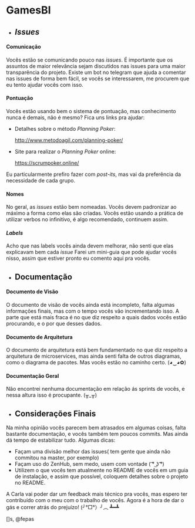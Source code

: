# GamesBI

- ## *Issues*

#### **Comunicação**

Vocẽs estão se comunicando pouco nas *issues*. É importante que os assuntos de maior relevância sejam discutidos nas issues para uma maior transparência do projeto. Existe um bot no telegram que ajuda a comentar nas issues de forma bem fácil, se vocês se interessarem, me procurem que eu tento ajudar vocês com isso.

#### **Pontuação**

Vocês estão usando bem o sistema de pontuação, mas conhecimento nunca é demais, não é mesmo? Fica uns links pra ajudar:

- Detalhes sobre o método *Planning Poker*:

    http://www.metodoagil.com/planning-poker/

- Site para realizar o *Planning Poker* online:

    https://scrumpoker.online/

Eu particularmente prefiro fazer com *post-its*, mas vai da preferência da necessidade de cada grupo.

#### **Nomes**

No geral, as *issues* estão bem nomeadas. Vocês devem padronizar ao máximo a forma como elas são criadas. Vocês estão usando a prática de utilizar verbos no infinitivo, é algo recomendado, continuem assim.

#### ***Labels***

Acho que nas labels vocês ainda devem melhorar, não senti que elas explicavam bem cada *issue*
Farei um mini-guia que pode ajudar vocês nisso, assim que estiver pronto eu comento aqui pra vocês.

- ## Documentação


#### **Documento de Visão**

O documento de visão de vocês ainda está incompleto, falta algumas informações finais, mas com o tempo vocês vão incrementando isso. A parte que está mais fraca é no que diz respeito a quais dados vocês estão procurando, e o por que desses dados.

#### **Documento de Arquitetura**

O documento de arquitetura está bem fundamentado no que diz respeito a arquitetura de microservices, mas ainda senti falta de outros diagramas, como o diagrama de pacotes. Mas vocês estão no caminho certo. (◕‿◕✿)

#### **Documentação Geral**

Não encontrei nenhuma documentação em relação ás sprints de vocês, e nessa altura isso é procupante. (╥_╥) 


- ## Considerações Finais

Na minha opinião vocês parecem bem atrasados em algumas coisas, falta bastante documentação, e vocês também tem poucos commits. Mas ainda dá tempo de estabilizar tudo. Algumas dicas:

- Façam uma divisão melhor das issues( tem gente que ainda não commitou na master, por exemplo)
- Façam uso do ZenHub, sem medo, usem com vontade ( ͡° ͜ʖ ͡°)
- Utilizem o que vocês tem atualmente no README de vocês em um guia de instalação, e assim que possível, coloquem detalhes sobre o projeto no README.

A Carla vai poder dar um feedback mais técnico pra vocês, mas espero ter contribuído com o meu com o trabalho de vocês. Agora é a hora de dar o gás e correr atrás do prejuízo! (╯°□°）╯︵ ┻━┻


[]s, @fepas
